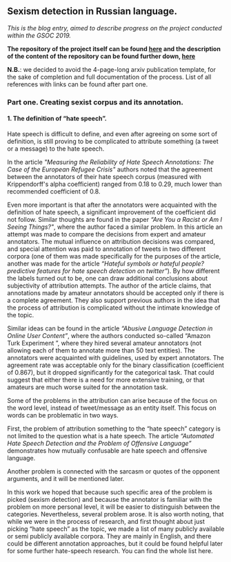 ## Sexism detection in Russian language.

*This is the blog entry, aimed to describe progress on the project conducted within the GSOC 2019.*

**The repository of the project itself can be found [here](https://github.com/clips/gsoc2019_crosslang) and the description of the content of the repository can be found further down, [here]()**

**N.B.**: we decided to avoid the 4-page-long arxiv publication template, for the sake of completion and full documentation of the process. List of all references with links can be found after part one. 

### Part one. Creating sexist corpus and its annotation.

#### 1. The definition of “hate speech”.

Hate speech is difficult to define, and even after agreeing on some sort of definition, is still proving to be complicated to attribute something (a tweet or a message) to the hate speech.

In the article *"Measuring the Reliability of Hate Speech Annotations: The Case of the European Refugee Crisis"* authors noted that the agreement between the annotators of their hate speech corpus (measured with Krippendorff's alpha coefficient) ranged from 0.18 to 0.29, much lower than recommended coefficient of 0.8. 

Even more important is that after the annotators were acquainted with the definition of hate speech, a significant improvement of the coefficient did not follow. Similar thoughts are found in the paper *“Are You a Racist or Am I Seeing Things?"*, where the author faced a similar problem. In this article an attempt was made to compare the decisions from expert and amateur annotators. The mutual influence on attribution decisions was compared, and special attention was paid to annotation of tweets in two different corpora (one of them was made specifically for the purposes of the article, another was made for the article *“Hateful symbols or hateful people? predictive features for hate speech detection on twitter”*). By how different the labels turned out to be, one can draw additional conclusions about subjectivity of attribution attempts. The author of the article claims, that annotations made by amateur annotators should be accepted only if there is a complete agreement. They also support previous authors in the idea that the process of attribution is complicated without the intimate knowledge of the topic.

Similar ideas can be found in the article *“Abusive Language Detection in Online User Content”*, where the authors conducted so-called “Amazon Turk Experiment ”, where they hired several amateur annotators (not allowing each of them to annotate more than 50 text entities). The annotators were acquainted with guidelines, used by expert annotators. The agreement rate was acceptable only for the binary classification (coefficient of 0.867), but it dropped significantly for the categorical task. That could suggest that either there is a need for more extensive training, or that amateurs are much worse suited for the annotation task.

Some of the problems in the attribution can arise because of the focus on the word level, instead of tweet/message as an entity itself. This focus on words can be problematic in two ways. 

First, the problem of attribution something to the “hate speech” category is not limited to the question what is a hate speech. The article *“Automated Hate Speech Detection and the Problem of Offensive Language”* demonstrates how mutually confusable are hate speech and offensive language. 

Another problem is connected with the sarcasm or quotes of the opponent arguments, and it will be mentioned later.

In this work we hoped that because such specific area of the problem is picked (sexism detection) and because the annotator is familiar with the problem on more personal level, it will be easier to distinguish between the categories. Nevertheless, several problem arose. 
It is also worth noting, that while we were in the process of research, and first thought about just picking “hate speech” as the topic, we made a list of many publicly available or semi publicly available corpora. They are mainly in English, and there could be different annotation approaches, but it could be found helpful later for some further hate-speech research. You can find the whole list here.

